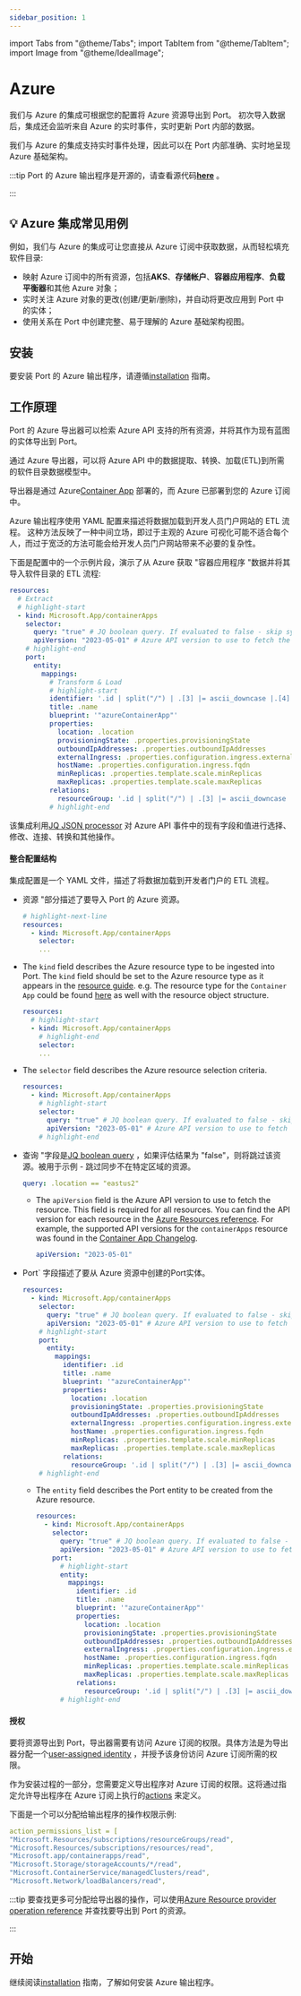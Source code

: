 ```yaml
---
sidebar_position: 1
---
```


import Tabs from "@theme/Tabs";
import TabItem from "@theme/TabItem";
import Image from "@theme/IdealImage";

# Azure

我们与 Azure 的集成可根据您的配置将 Azure 资源导出到 Port。 初次导入数据后，集成还会监听来自 Azure 的实时事件，实时更新 Port 内部的数据。

我们与 Azure 的集成支持实时事件处理，因此可以在 Port 内部准确、实时地呈现 Azure 基础架构。

:::tip Port 的 Azure 输出程序是开源的，请查看源代码[**here**](https://github.com/port-labs/ocean/tree/main/integrations/azure) 。

:::

## 💡 Azure 集成常见用例

例如，我们与 Azure 的集成可让您直接从 Azure 订阅中获取数据，从而轻松填充软件目录: 

* 映射 Azure 订阅中的所有资源，包括**AKS**、**存储帐户**、**容器应用程序**、**负载平衡器**和其他 Azure 对象；
* 实时关注 Azure 对象的更改(创建/更新/删除)，并自动将更改应用到 Port 中的实体；
* 使用关系在 Port 中创建完整、易于理解的 Azure 基础架构视图。

## 安装

要安装 Port 的 Azure 输出程序，请遵循[installation](./installation.md) 指南。

## 工作原理

Port 的 Azure 导出器可以检索 Azure API 支持的所有资源，并将其作为现有蓝图的实体导出到 Port。

通过 Azure 导出器，可以将 Azure API 中的数据提取、转换、加载(ETL)到所需的软件目录数据模型中。

导出器是通过 Azure[Container App](https://learn.microsoft.com/en-us/azure/container-apps/overview) 部署的，而 Azure 已部署到您的 Azure 订阅中。

Azure 输出程序使用 YAML 配置来描述将数据加载到开发人员门户网站的 ETL 流程。 这种方法反映了一种中间立场，即过于主观的 Azure 可视化可能不适合每个人，而过于宽泛的方法可能会给开发人员门户网站带来不必要的复杂性。

下面是配置中的一个示例片段，演示了从 Azure 获取 "容器应用程序 "数据并将其导入软件目录的 ETL 流程: 

```yaml showLineNumbers
resources:
  # Extract
  # highlight-start
  - kind: Microsoft.App/containerApps
    selector:
      query: "true" # JQ boolean query. If evaluated to false - skip syncing the object.
      apiVersion: "2023-05-01" # Azure API version to use to fetch the resource
    # highlight-end
    port:
      entity:
        mappings:
          # Transform & Load
          # highlight-start
          identifier: '.id | split("/") | .[3] |= ascii_downcase |.[4] |= ascii_downcase | join("/")' # lowercase only the resourceGroups namespace and name to align how azure API returns the resource group reference
          title: .name
          blueprint: '"azureContainerApp"'
          properties:
            location: .location
            provisioningState: .properties.provisioningState
            outboundIpAddresses: .properties.outboundIpAddresses
            externalIngress: .properties.configuration.ingress.external
            hostName: .properties.configuration.ingress.fqdn
            minReplicas: .properties.template.scale.minReplicas
            maxReplicas: .properties.template.scale.maxReplicas
          relations:
            resourceGroup: '.id | split("/") | .[3] |= ascii_downcase |.[4] |= ascii_downcase | .[:5] |join("/")'
          # highlight-end
```

该集成利用[JQ JSON processor](https://stedolan.github.io/jq/manual/) 对 Azure API 事件中的现有字段和值进行选择、修改、连接、转换和其他操作。

#### 整合配置结构

集成配置是一个 YAML 文件，描述了将数据加载到开发者门户的 ETL 流程。

* 资源 "部分描述了要导入 Port 的 Azure 资源。


  ```yaml showLineNumbers
  # highlight-next-line
  resources:
    - kind: Microsoft.App/containerApps
      selector:
      ...
  ```

- The `kind` field describes the Azure resource type to be ingested into Port.
  The `kind` field should be set to the Azure resource type as it appears in the [resource guide](https://learn.microsoft.com/en-us/azure/templates/). e.g. The resource type for the `Container App` could be found [here](https://learn.microsoft.com/en-us/azure/templates/microsoft.app/containerapps?pivots=deployment-language-arm-template) as well with the resource object structure.

  ```yaml showLineNumbers
  resources:
    # highlight-start
    - kind: Microsoft.App/containerApps
      # highlight-end
      selector:
      ...
  ```

- The `selector` field describes the Azure resource selection criteria.


  ```yaml showLineNumbers
  resources:
    - kind: Microsoft.App/containerApps
      # highlight-start
      selector:
        query: "true" # JQ boolean query. If evaluated to false - skip syncing the object.
        apiVersion: "2023-05-01" # Azure API version to use to fetch the resource
      # highlight-end
  ```


* 查询 "字段是[JQ boolean query](https://stedolan.github.io/jq/manual/#Basicfilters) ，如果评估结果为 "false"，则将跳过该资源。被用于示例 - 跳过同步不在特定区域的资源。


    ```yaml showLineNumbers
    query: .location == "eastus2"
    ```

  - The `apiVersion` field is the Azure API version to use to fetch the resource. This field is required for all resources. You can find the API version for each resource in the [Azure Resources reference](https://learn.microsoft.com/en-us/azure/templates/). For example, the supported API versions for the `containerApps` resource was found in the [Container App Changelog](https://learn.microsoft.com/en-us/azure/templates/microsoft.app/change-log/containerapps).

    ```yaml showLineNumbers
    apiVersion: "2023-05-01"
    ```


* Port` 字段描述了要从 Azure 资源中创建的Port实体。


  ```yaml showLineNumbers
  resources:
    - kind: Microsoft.App/containerApps
      selector:
        query: "true" # JQ boolean query. If evaluated to false - skip syncing the object.
        apiVersion: "2023-05-01" # Azure API version to use to fetch the resource
      # highlight-start
      port:
        entity:
          mappings:
            identifier: .id
            title: .name
            blueprint: '"azureContainerApp"'
            properties:
              location: .location
              provisioningState: .properties.provisioningState
              outboundIpAddresses: .properties.outboundIpAddresses
              externalIngress: .properties.configuration.ingress.external
              hostName: .properties.configuration.ingress.fqdn
              minReplicas: .properties.template.scale.minReplicas
              maxReplicas: .properties.template.scale.maxReplicas
            relations:
              resourceGroup: '.id | split("/") | .[3] |= ascii_downcase |.[4] |= ascii_downcase | .[:5] |join("/")'
      # highlight-end
  ```

  - The `entity` field describes the Port entity to be created from the Azure resource.

    ```yaml showLineNumbers
    resources:
      - kind: Microsoft.App/containerApps
        selector:
          query: "true" # JQ boolean query. If evaluated to false - skip syncing the object.
          apiVersion: "2023-05-01" # Azure API version to use to fetch the resource
        port:
          # highlight-start
          entity:
            mappings:
              identifier: .id
              title: .name
              blueprint: '"azureContainerApp"'
              properties:
                location: .location
                provisioningState: .properties.provisioningState
                outboundIpAddresses: .properties.outboundIpAddresses
                externalIngress: .properties.configuration.ingress.external
                hostName: .properties.configuration.ingress.fqdn
                minReplicas: .properties.template.scale.minReplicas
                maxReplicas: .properties.template.scale.maxReplicas
              relations:
                resourceGroup: '.id | split("/") | .[3] |= ascii_downcase |.[4] |= ascii_downcase | .[:5] |join("/")'
          # highlight-end
    ```


#### 授权

要将资源导出到 Port，导出器需要有访问 Azure 订阅的权限。具体方法是为导出器分配一个[user-assigned identity](https://learn.microsoft.com/en-us/azure/container-apps/managed-identity?tabs=portal,dotnet#add-a-user-assigned-identity) ，并授予该身份访问 Azure 订阅所需的权限。

作为安装过程的一部分，您需要定义导出程序对 Azure 订阅的权限。这将通过指定允许导出程序在 Azure 订阅上执行的[actions](https://learn.microsoft.com/en-us/azure/role-based-access-control/role-definitions#actions) 来定义。

下面是一个可以分配给输出程序的操作权限示例: 

```yaml showLineNumbers
action_permissions_list = [
"Microsoft.Resources/subscriptions/resourceGroups/read",
"Microsoft.Resources/subscriptions/resources/read",
"Microsoft.app/containerapps/read",
"Microsoft.Storage/storageAccounts/*/read",
"Microsoft.ContainerService/managedClusters/read",
"Microsoft.Network/loadBalancers/read",
```

:::tip 要查找更多可分配给导出器的操作，可以使用[Azure Resource provider operation reference](https://learn.microsoft.com/en-us/azure/role-based-access-control/resource-provider-operations) 并查找要导出到 Port 的资源。

:::

## 开始

继续阅读[installation](./installation.md) 指南，了解如何安装 Azure 输出程序。